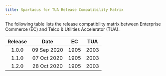 ```yaml
---
title: Spartacus for TUA Release Compatibility Matrix
---
```


The following table lists the release compatibility matrix between Enterprise Commerce (EC) and Telco & Utilities Accelerator (TUA).

| Release 	|     Date     	|  EC  	|  TUA 	|
|:-------:	|:------------:	|:----:	|:----:	|
|  1.0.0  	| 09 Sep 2020  	| 1905 	| 2003 	|
|  1.1.0  	| 07 Oct 2020  	| 1905 	| 2003 	|
|  1.2.0  	| 28 Oct 2020  	| 1905 	| 2003 	|
